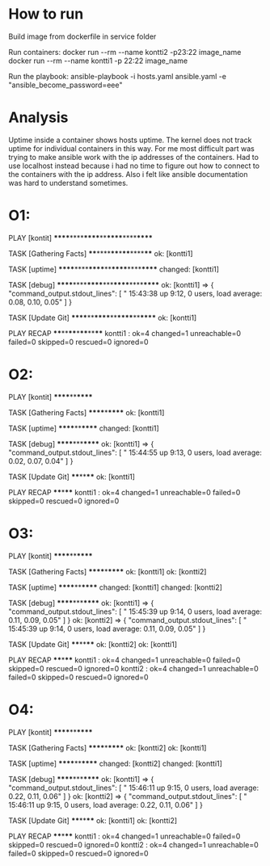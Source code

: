 # How to run

Build image from dockerfile in service folder

Run containers:
docker run --rm --name kontti2 -p23:22 image_name
docker run --rm --name kontti1 -p 22:22 image_name

Run the playbook:
ansible-playbook -i hosts.yaml ansible.yaml -e "ansible_become_password=eee"

# Analysis
Uptime inside a container shows hosts uptime. The kernel does not track uptime for individual containers in this way.
For me most difficult part was trying to make ansible work with the ip addresses of the containers. Had to use localhost instead because i had no time to figure out how to connect to the containers with the ip address. Also i felt like ansible documentation was hard to understand sometimes.

# O1:
PLAY [kontit] **********\*\*\*\***********\*\*\*\***********\*\*\*\***********\*\***********\*\*\*\***********\*\*\*\***********\*\*\*\***********

TASK [Gathering Facts] **********\*\***********\*\*\*\***********\*\***********\***********\*\***********\*\*\*\***********\*\***********
ok: [kontti1]

TASK [uptime] **********\*\*\*\***********\*\*\*\***********\*\*\*\***********\*\***********\*\*\*\***********\*\*\*\***********\*\*\*\***********
changed: [kontti1]

TASK [debug] **********\*\*\*\***********\*\*\*\***********\*\*\*\***********\*\*\***********\*\*\*\***********\*\*\*\***********\*\*\*\***********
ok: [kontti1] => {
"command_output.stdout_lines": [
" 15:43:38 up 9:12, 0 users, load average: 0.08, 0.10, 0.05"
]
}

TASK [Update Git] **********\*\*\*\***********\*\***********\*\*\*\***********\*\***********\*\*\*\***********\*\***********\*\*\*\***********
ok: [kontti1]

PLAY RECAP ************\*\*************\*\*************\*\*************\*************\*\*************\*\*************\*\*************
kontti1 : ok=4 changed=1 unreachable=0 failed=0 skipped=0 rescued=0 ignored=0

# O2:
PLAY [kontit] ************************\*\*\*\*************************\*\*************************\*\*\*\*************************

TASK [Gathering Facts] **********************\*\*\*\***********************\***********************\*\*\*\***********************
ok: [kontti1]

TASK [uptime] ************************\*\*\*\*************************\*\*************************\*\*\*\*************************
changed: [kontti1]

TASK [debug] ************************\*\*\*\*************************\*\*\*************************\*\*\*\*************************
ok: [kontti1] => {
"command_output.stdout_lines": [
" 15:44:55 up 9:13, 0 users, load average: 0.02, 0.07, 0.04"
]
}

TASK [Update Git] ************************\*\*************************\*\*************************\*\*************************
ok: [kontti1]

PLAY RECAP **************************\*\***************************\***************************\*\***************************
kontti1 : ok=4 changed=1 unreachable=0 failed=0 skipped=0 rescued=0 ignored=0

# O3:
PLAY [kontit] ************************\*\*\*\*************************\*\*************************\*\*\*\*************************

TASK [Gathering Facts] **********************\*\*\*\***********************\***********************\*\*\*\***********************
ok: [kontti1]
ok: [kontti2]

TASK [uptime] ************************\*\*\*\*************************\*\*************************\*\*\*\*************************
changed: [kontti1]
changed: [kontti2]

TASK [debug] ************************\*\*\*\*************************\*\*\*************************\*\*\*\*************************
ok: [kontti1] => {
"command_output.stdout_lines": [
" 15:45:39 up 9:14, 0 users, load average: 0.11, 0.09, 0.05"
]
}
ok: [kontti2] => {
"command_output.stdout_lines": [
" 15:45:39 up 9:14, 0 users, load average: 0.11, 0.09, 0.05"
]
}

TASK [Update Git] ************************\*\*************************\*\*************************\*\*************************
ok: [kontti2]
ok: [kontti1]

PLAY RECAP **************************\*\***************************\***************************\*\***************************
kontti1 : ok=4 changed=1 unreachable=0 failed=0 skipped=0 rescued=0 ignored=0
kontti2 : ok=4 changed=1 unreachable=0 failed=0 skipped=0 rescued=0 ignored=0

# O4:

PLAY [kontit] ************************\*\*\*\*************************\*\*************************\*\*\*\*************************

TASK [Gathering Facts] **********************\*\*\*\***********************\***********************\*\*\*\***********************
ok: [kontti2]
ok: [kontti1]

TASK [uptime] ************************\*\*\*\*************************\*\*************************\*\*\*\*************************
changed: [kontti2]
changed: [kontti1]

TASK [debug] ************************\*\*\*\*************************\*\*\*************************\*\*\*\*************************
ok: [kontti1] => {
"command_output.stdout_lines": [
" 15:46:11 up 9:15, 0 users, load average: 0.22, 0.11, 0.06"
]
}
ok: [kontti2] => {
"command_output.stdout_lines": [
" 15:46:11 up 9:15, 0 users, load average: 0.22, 0.11, 0.06"
]
}

TASK [Update Git] ************************\*\*************************\*\*************************\*\*************************
ok: [kontti1]
ok: [kontti2]

PLAY RECAP **************************\*\***************************\***************************\*\***************************
kontti1 : ok=4 changed=1 unreachable=0 failed=0 skipped=0 rescued=0 ignored=0
kontti2 : ok=4 changed=1 unreachable=0 failed=0 skipped=0 rescued=0 ignored=0



